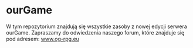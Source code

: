 # ourGame
W tym repozytorium znajdują się wszystkie zasoby z nowej edycji serwera ourGame.
Zapraszamy do odwiedzenia naszego forum, które znajduje się pod adresem: www.og-rpg.eu
